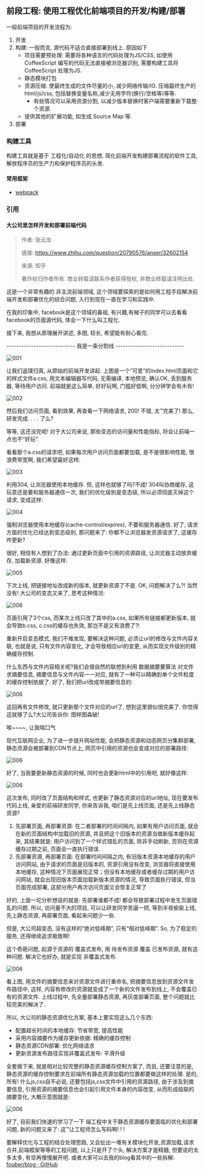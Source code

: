 ## 前段工程: 使用工程优化前端项目的开发/构建/部署
一般前端项目的开发流程为:
1. 开发
2. 构建: 一般而言, 源代码不适合直接部署到线上. 原因如下
    - 项目需要预处理: 需要将各种语言的代码处理为JS/CSS, 如使用 CoffeeScript 编写的代码无法直接被浏览器识别, 需要构建工具将 CoffeeScript 处理为JS.
    - 静态模块打包
    - 资源压缩: 使最终生成的文件尽量的小, 减少网络传输/IO. 压缩最终生产的 html/js/css, 包括替换变量名称,减少无用字符(换行/空格等)等等.
        - 有些情况可以采用资源分割, 以减少版本替换时客户端需要重新下载整个资源.
    - 提供其他的扩展功能, 如生成 Source Map 等.
3. 部署

### 构建工具
构建工具就是基于 工程化/自动化 的思想, 简化前端开发构建部署流程的软件工具, 解放程序员的生产力和保护程序员的头发.

#### 常用框架
- [webpack](/basics/front_end/fe/webpack.md)

### 引用
#### 大公司里怎样开发和部署前端代码
> 作者: 张云龙
> 
> 链接: https://www.zhihu.com/question/20790576/anser/32602154
> 
> 来源: 知乎
> 
> 著作权归作者所有. 商业转载请联系作者获得授权, 非商业转载请注明出处. 

这是一个非常有趣的 非主流前端领域, 这个领域要探索的是如何用工程手段解决前端开发和部署优化的综合问题, 入行到现在一直在学习和实践中. 

在我的印象中, facebook是这个领域的鼻祖, 有兴趣,有梯子的同学可以去看看facebook的页面源代码, 体会一下什么叫工程化. 

接下来, 我想从原理展开讲述, 多图, 较长, 希望能有耐心看完. 

---------------------------- 我是一条分割线 ----------------------------

![001](attach/001.jpg)

让我们返璞归真, 从原始的前端开发讲起. 上图是一个“可爱”的index.html页面和它的样式文件a.css, 用文本编辑器写代码, 无需编译, 本地预览, 确认OK, 丢到服务器, 等待用户访问. 前端就是这么简单, 好好玩啊, 门槛好低啊, 分分钟学会有木有! 

![002](attach/002.jpg)

然后我们访问页面, 看到效果, 再查看一下网络请求, 200! 不错, 太™完美了! 那么, 研发完成. . . . 了么?

等等, 这还没完呢! 对于大公司来说, 那些变态的访问量和性能指标, 将会让前端一点也不“好玩”. 

看看那个a.css的请求吧, 如果每次用户访问页面都要加载, 是不是很影响性能, 很浪费带宽啊, 我们希望最好这样: 

![003](attach/003.jpg)

利用304, 让浏览器使用本地缓存. 但, 这样也就够了吗?不成! 304叫协商缓存, 这玩意还是要和服务器通信一次, 我们的优化级别是变态级, 所以必须彻底灭掉这个请求, 变成这样: 

![004](attach/004.jpg)

强制浏览器使用本地缓存(cache-control/expires), 不要和服务器通信. 好了, 请求方面的优化已经达到变态级别, 那问题来了: 你都不让浏览器发资源请求了, 这缓存咋更新?

很好, 相信有人想到了办法: 通过更新页面中引用的资源路径, 让浏览器主动放弃缓存, 加载新资源. 好像这样: 

![005](attach/005.jpg)

下次上线, 把链接地址改成新的版本, 就更新资源了不是. OK, 问题解决了么?! 当然没有! 大公司的变态又来了, 思考这种情况: 

![006](attach/006.jpg)

页面引用了3个css, 而某次上线只改了其中的a.css, 如果所有链接都更新版本, 就会导致b.css, c.css的缓存也失效, 那岂不是又有浪费了?! 

重新开启变态模式, 我们不难发现, 要解决这种问题, 必须让url的修改与文件内容关联, 也就是说, 只有文件内容变化, 才会导致相应url的变更, 从而实现文件级别的精确缓存控制. 

什么东西与文件内容相关呢?我们会很自然的联想到利用 数据摘要要算法 对文件求摘要信息, 摘要信息与文件内容一一对应, 就有了一种可以精确到单个文件粒度的缓存控制依据了. 好了, 我们把url改成带摘要信息的: 

![006](attach/007.jpg)

这回再有文件修改, 就只更新那个文件对应的url了, 想到这里貌似很完美了. 你觉得这就够了么?大公司告诉你: 图样图森破! 

唉~~~~, 让我喘口气

现代互联网企业, 为了进一步提升网站性能, 会把静态资源和动态网页分集群部署, 静态资源会被部署到CDN节点上, 网页中引用的资源也会变成对应的部署路径: 

![006](attach/008.jpg)

好了, 当我要更新静态资源的时候, 同时也会更新html中的引用吧, 就好像这样: 

![006](attach/009.jpg)

这次发布, 同时改了页面结构和样式, 也更新了静态资源对应的url地址, 现在要发布代码上线, 亲爱的前端研发同学, 你来告诉我, 咱们是先上线页面, 还是先上线静态资源?
1. 先部署页面, 再部署资源: 在二者部署的时间间隔内, 如果有用户访问页面, 就会在新的页面结构中加载旧的资源, 并且把这个旧版本的资源当做新版本缓存起来, 其结果就是: 用户访问到了一个样式错乱的页面, 除非手动刷新, 否则在资源缓存过期之前, 页面会一直执行错误. 
2. 先部署资源, 再部署页面: 在部署时间间隔之内, 有旧版本资源本地缓存的用户访问网站, 由于请求的页面是旧版本的, 资源引用没有改变, 浏览器将直接使用本地缓存, 这种情况下页面展现正常；但没有本地缓存或者缓存过期的用户访问网站, 就会出现旧版本页面加载新版本资源的情况, 导致页面执行错误, 但当页面完成部署, 这部分用户再次访问页面又会恢复正常了

好的, 上面一坨分析想说的就是: 先部署谁都不成! 都会导致部署过程中发生页面错乱的问题. 所以, 访问量不大的项目, 可以让研发同学苦逼一把, 等到半夜偷偷上线, 先上静态资源, 再部署页面, 看起来问题少一些. 

但是, 大公司超变态, 没有这样的“绝对低峰期”, 只有“相对低峰期”. So, 为了稳定的服务, 还得继续追求极致啊! 

这个奇葩问题, 起源于资源的 覆盖式发布, 用 待发布资源 覆盖 已发布资源, 就有这种问题. 解决它也好办, 就是实现 非覆盖式发布. 

![006](attach/010.jpg)

看上图, 用文件的摘要信息来对资源文件进行重命名, 把摘要信息放到资源文件发布路径中, 这样, 内容有修改的资源就变成了一个新的文件发布到线上, 不会覆盖已有的资源文件. 上线过程中, 先全量部署静态资源, 再灰度部署页面, 整个问题就比较完美的解决了. 

所以, 大公司的静态资源优化方案, 基本上要实现这么几个东西: 
- 配置超长时间的本地缓存: 节省带宽, 提高性能
- 采用内容摘要作为缓存更新依据: 精确的缓存控制
- 静态资源CDN部署: 优化网络请求
- 更新资源发布路径实现非覆盖式发布: 平滑升级

全套做下来, 就是相对比较完整的静态资源缓存控制方案了, 而且, 还要注意的是, 静态资源的缓存控制要求在前端所有静态资源加载的位置都要做这样的处理. 是的, 所有! 什么js,css自不必说, 还要包括js,css文件中引用的资源路径, 由于涉及到摘要信息, 引用资源的摘要信息也会引起引用文件本身的内容改变, 从而形成级联的摘要变化, 大概示意图就是: 

![006](attach/011.jpg)

好了, 目前我们快速的学习了一下
端工程中关于静态资源缓存要面临的优化和部署问题, 新的问题又来了: 这™让工程师怎么写码啊! ! ! 

要解释优化与工程的结合处理思路, 又会扯出一堆有关模块化开发,资源加载,请求合并,前端框架等等的工程问题, 以上只是开了个头, 解决方案才是精髓, 但要说的太多太多, 有空再慢慢展开吧. 或者大家可以去我的blog看其中的一些拆解: [fouber/blog · GitHub](https://github.com/fouber/blog)


